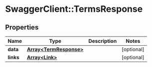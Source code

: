 # SwaggerClient::TermsResponse

## Properties
Name | Type | Description | Notes
------------ | ------------- | ------------- | -------------
**data** | [**Array&lt;TermResponse&gt;**](TermResponse.md) |  | [optional] 
**links** | [**Array&lt;Link&gt;**](Link.md) |  | [optional] 

